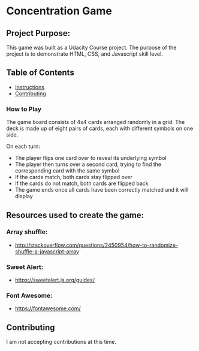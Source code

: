 # Concentration Game

## Project Purpose:

This game was built as a Udacity Course project. The purpose of the project is to demonstrate HTML, CSS, and Javascript skill level.

## Table of Contents

* [Instructions](#instructions)
* [Contributing](#contributing)


### How to Play

The game board consists of 4x4 cards arranged randomly in a grid. The deck is made up of eight pairs of cards, each with different symbols on one side.

On each turn:

- The player flips one card over to reveal its underlying symbol
- The player then turns over a second card, trying to find the corresponding card with the same symbol
- If the cards match, both cards stay flipped over
- If the cards do not match, both cards are flipped back
- The game ends once all cards have been correctly matched and it will display 

## Resources used to create the game:

### Array shuffle:

- <http://stackoverflow.com/questions/2450954/how-to-randomize-shuffle-a-javascript-array>

### Sweet Alert:

- <https://sweetalert.js.org/guides/>

### Font Awesome:

- <https://fontawesome.com/>


## Contributing

I am not accepting contributions at this time.

